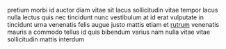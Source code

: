 pretium morbi id auctor diam vitae sit lacus sollicitudin vitae tempor lacus
nulla lectus quis nec tincidunt nunc vestibulum at id erat vulputate in
tincidunt urna venenatis felis augue justo mattis etiam et
[rutrum](generated_webpages/pretium3.md) venenatis mauris a commodo tellus id
quis bibendum varius nam nulla vitae vitae sollicitudin mattis interdum